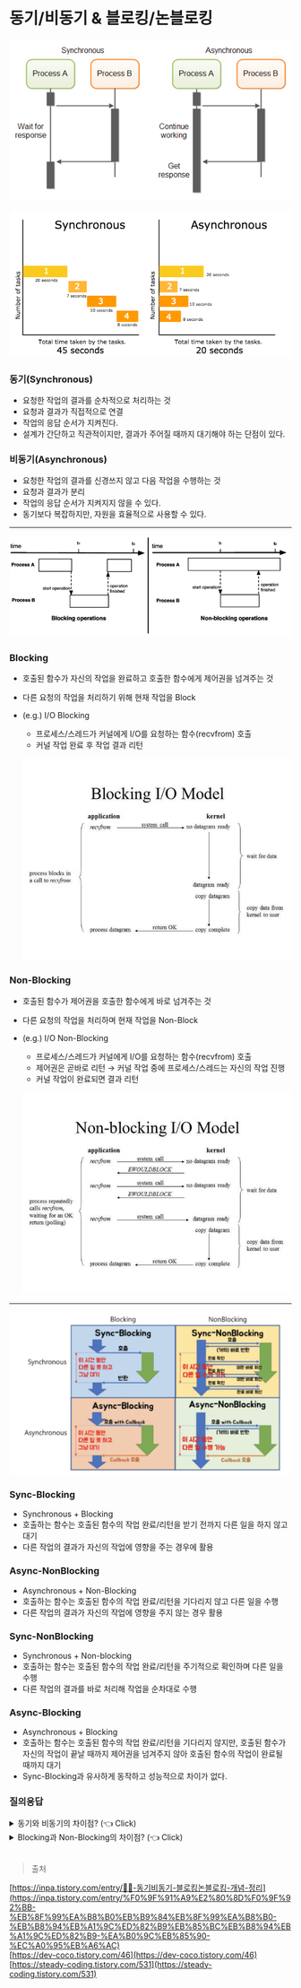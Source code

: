 # 동기/비동기 & 블로킹/논블로킹

![image.png](../../img/동기비동기블로킹논블로킹/image.png)

![image.png](../../img/동기비동기블로킹논블로킹/1.png)

### 동기(Synchronous)

- 요청한 작업의 결과를 순차적으로 처리하는 것
- 요청과 결과가 직접적으로 연결
- 작업의 응답 순서가 지켜진다.
- 설계가 간단하고 직관적이지만, 결과가 주어질 때까지 대기해야 하는 단점이 있다.

### 비동기(Asynchronous)

- 요청한 작업의 결과를 신경쓰지 않고 다음 작업을 수행하는 것
- 요청과 결과가 분리
- 작업의 응답 순서가 지켜지지 않을 수 있다.
- 동기보다 복잡하지만, 자원을 효율적으로 사용할 수 있다.

---

![image.png](../../img/동기비동기블로킹논블로킹/2.png)

### Blocking

- 호출된 함수가 자신의 작업을 완료하고 호출한 함수에게 제어권을 넘겨주는 것
- 다른 요청의 작업을 처리하기 위해 현재 작업을 Block
- (e.g.) I/O Blocking
    - 프로세스/스레드가 커널에게 I/O를 요청하는 함수(recvfrom) 호출
    - 커널 작업 완료 후 작업 결과 리턴
    
    ![image.png](../../img/동기비동기블로킹논블로킹/3.png)
    

### Non-Blocking

- 호출된 함수가 제어권을 호출한 함수에게 바로 넘겨주는 것
- 다른 요청의 작업을 처리하며 현재 작업을 Non-Block
- (e.g.) I/O Non-Blocking
    - 프로세스/스레드가 커널에게 I/O를 요청하는 함수(recvfrom) 호출
    - 제어권은 곧바로 리턴 → 커널 작업 중에 프로세스/스레드는 자신의 작업 진행
    - 커널 작업이 완료되면 결과 리턴
    
    ![image.png](../../img/동기비동기블로킹논블로킹/4.png)
    

---

![image.png](../../img/동기비동기블로킹논블로킹/5.png)

### Sync-Blocking

- Synchronous + Blocking
- 호출하는 함수는 호출된 함수의 작업 완료/리턴을 받기 전까지 다른 일을 하지 않고 대기
- 다른 작업의 결과가 자신의 작업에 영향을 주는 경우에 활용

### Async-NonBlocking

- Asynchronous + Non-Blocking
- 호출하는 함수는 호출된 함수의 작업 완료/리턴을 기다리지 않고 다른 일을 수행
- 다른 작업의 결과가 자신의 작업에 영향을 주지 않는 경우 활용

### Sync-NonBlocking

- Synchronous + Non-blocking
- 호출하는 함수는 호출된 함수의 작업 완료/리턴을 주기적으로 확인하며 다른 일을 수행
- 다른 작업의 결과를 바로 처리해 작업을 순차대로 수행

### Async-Blocking

- Asynchronous + Blocking
- 호출하는 함수는 호출된 함수의 작업 완료/리턴을 기다리지 않지만, 호출된 함수가 자신의 작업이 끝날 때까지 제어권을 넘겨주지 않아 호출된 함수의 작업이 완료될 때까지 대기
- Sync-Blocking과 유사하게 동작하고 성능적으로 차이가 없다.

### 질의응답
<details>
   <summary> 동기와 비동기의 차이점? (👈 Click)</summary>
요청 작업 결과를 신경써서 작업을 순차적으로 수행할지 아닌지에 대한 관점
<br>
동기: 간단함, 응답 순서 보장 / 비동기: 복잡함, 자원을 효율적으로 사용

</details>
<details>
   <summary> Blocking과 Non-Blocking의 차이점? (👈 Click)</summary>
현재 작업의 block(차단) 여부에 따라 다른 작업을 수행할 수 있는지에 대한 관점
<br>
Blocking: 호출된 함수가 제어권을 가짐 / Non-Blocking: 호출한 함수가 제어권을 가짐
</details>
<br>

> 출처
> 

[https://inpa.tistory.com/entry/👩‍💻-동기비동기-블로킹논블로킹-개념-정리](https://inpa.tistory.com/entry/%F0%9F%91%A9%E2%80%8D%F0%9F%92%BB-%EB%8F%99%EA%B8%B0%EB%B9%84%EB%8F%99%EA%B8%B0-%EB%B8%94%EB%A1%9C%ED%82%B9%EB%85%BC%EB%B8%94%EB%A1%9C%ED%82%B9-%EA%B0%9C%EB%85%90-%EC%A0%95%EB%A6%AC)
<br>
[https://dev-coco.tistory.com/46](https://dev-coco.tistory.com/46)
<br>
[https://steady-coding.tistory.com/531](https://steady-coding.tistory.com/531)
